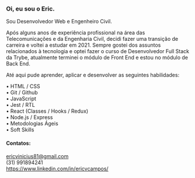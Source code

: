 ### Oi, eu sou o Eric.

Sou Desenvolvedor Web e Engenheiro Civil.

Após alguns anos de experiência profissional na área das Telecomunicações e da Engenharia Civil, decidi fazer uma transição de carreira e voltei a estudar em 2021. Sempre gostei dos assuntos relacionados à tecnologia e optei fazer o curso de Desenvolvedor Full Stack da Trybe, atualmente terminei o módulo de Front End e estou no módulo de Back End.

Até aqui pude aprender, aplicar e desenvolver as seguintes habilidades:

• HTML / CSS <br />
• Git / Github <br />
• JavaScript <br />
• Jest / RTL <br />
• React (Classes / Hooks / Redux) <br />
• Node.js / Express <br />
• Metodologias Ágeis <br />
• Soft Skills <br />

#### Contatos:

ericvinicius81@gmail.com <br />
(31) 991894241 <br />
https://www.linkedin.com/in/ericvcampos/


<!-- 
<h1 align="center">Hi 👋, I'm Eric</h1>
<h3 align="center">Engenheiro Civil e Estudante de Desenvolvimento de Software.</h3>

<p align="left"> <img src="https://komarev.com/ghpvc/?username=ericvinicius81&label=Profile%20views&color=0e75b6&style=flat" alt="ericvinicius81" /> </p>

<h3 align="left">Connect with me:</h3>
<p align="left">
<a href="https://linkedin.com/in/ericvcampos" target="blank"><img align="center" src="https://raw.githubusercontent.com/rahuldkjain/github-profile-readme-generator/master/src/images/icons/Social/linked-in-alt.svg" alt="ericvcampos" height="30" width="40" /></a>
</p>

<h3 align="left">Languages and Tools:</h3>
<p align="left"> <a href="https://www.w3schools.com/css/" target="_blank" rel="noreferrer"> <img src="https://raw.githubusercontent.com/devicons/devicon/master/icons/css3/css3-original-wordmark.svg" alt="css3" width="40" height="40"/> </a> <a href="https://www.docker.com/" target="_blank" rel="noreferrer"> <img src="https://raw.githubusercontent.com/devicons/devicon/master/icons/docker/docker-original-wordmark.svg" alt="docker" width="40" height="40"/> </a> <a href="https://www.w3.org/html/" target="_blank" rel="noreferrer"> <img src="https://raw.githubusercontent.com/devicons/devicon/master/icons/html5/html5-original-wordmark.svg" alt="html5" width="40" height="40"/> </a> <a href="https://developer.mozilla.org/en-US/docs/Web/JavaScript" target="_blank" rel="noreferrer"> <img src="https://raw.githubusercontent.com/devicons/devicon/master/icons/javascript/javascript-original.svg" alt="javascript" width="40" height="40"/> </a> <a href="https://jestjs.io" target="_blank" rel="noreferrer"> <img src="https://www.vectorlogo.zone/logos/jestjsio/jestjsio-icon.svg" alt="jest" width="40" height="40"/> </a> <a href="https://www.linux.org/" target="_blank" rel="noreferrer"> <img src="https://raw.githubusercontent.com/devicons/devicon/master/icons/linux/linux-original.svg" alt="linux" width="40" height="40"/> </a> <a href="https://www.mysql.com/" target="_blank" rel="noreferrer"> <img src="https://raw.githubusercontent.com/devicons/devicon/master/icons/mysql/mysql-original-wordmark.svg" alt="mysql" width="40" height="40"/> </a> <a href="https://reactjs.org/" target="_blank" rel="noreferrer"> <img src="https://raw.githubusercontent.com/devicons/devicon/master/icons/react/react-original-wordmark.svg" alt="react" width="40" height="40"/> </a> <a href="https://redux.js.org" target="_blank" rel="noreferrer"> <img src="https://raw.githubusercontent.com/devicons/devicon/master/icons/redux/redux-original.svg" alt="redux" width="40" height="40"/> </a> </p> -->
